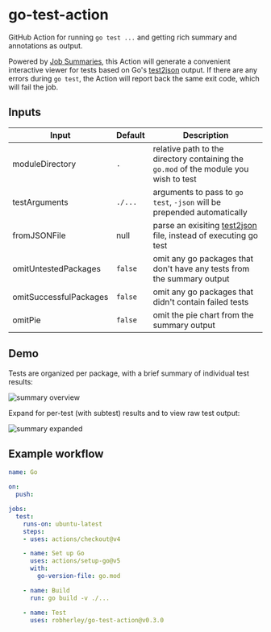 # go-test-action

GitHub Action for running `go test ...` and getting rich summary and annotations as output.

Powered by [Job Summaries](https://github.blog/2022-05-09-supercharging-github-actions-with-job-summaries/), this Action will generate a convenient interactive viewer for tests based on Go's [test2json](https://pkg.go.dev/cmd/test2json) output. If there are any errors during `go test`, the Action will report back the same exit code, which will fail the job.

## Inputs

| Input | Default | Description |
| -     | -       | -           |
| moduleDirectory | `.` | relative path to the directory containing the `go.mod` of the module you wish to test |
| testArguments | `./...` | arguments to pass to `go test`, `-json` will be prepended automatically |
| fromJSONFile | null | parse an exisiting [test2json](https://pkg.go.dev/cmd/test2json) file, instead of executing go test |
| omitUntestedPackages | `false` |  omit any go packages that don't have any tests from the summary output |
| omitSuccessfulPackages | `false` |  omit any go packages that didn't contain failed tests |
| omitPie | `false` | omit the pie chart from the summary output

## Demo

Tests are organized per package, with a brief summary of individual test results:

![summary overview](docs/img/overview.png)

Expand for per-test (with subtest) results and to view raw test output:

![summary expanded](docs/img/expanded.png)

## Example workflow

```yaml
name: Go

on:
  push:

jobs:
  test:
    runs-on: ubuntu-latest
    steps:
    - uses: actions/checkout@v4

    - name: Set up Go
      uses: actions/setup-go@v5
      with:
        go-version-file: go.mod

    - name: Build
      run: go build -v ./...

    - name: Test
      uses: robherley/go-test-action@v0.3.0
```

